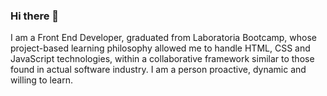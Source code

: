 ### Hi there 👋
I am a Front End Developer, graduated from Laboratoria Bootcamp, whose project-based learning philosophy allowed me to handle HTML, CSS and JavaScript technologies, within a collaborative framework similar to those found in actual software industry. I am a person proactive, dynamic and willing to learn.
<!--
**blarteagar/blarteagar** is a ✨ _special_ ✨ repository because its `README.md` (this file) appears on your GitHub profile.

Here are some ideas to get you started:

- 🔭 I’m currently working on ...
- 🌱 I’m currently learning ...
- 👯 I’m looking to collaborate on ...
- 🤔 I’m looking for help with ...
- 💬 Ask me about ...
- 📫 How to reach me: ...
- 😄 Pronouns: ...
- ⚡ Fun fact: ...
-->
